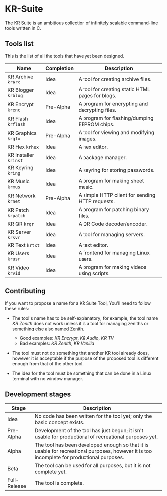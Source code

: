 # KR-Suite
The KR Suite is an ambitious collection of infinitely scalable command-line tools written in C.

## Tools list
This is the list of all the tools that have yet been designed.

| Name  | Completion | Description |
| ----- | ---------- | ----------- |
| KR Archive `krarc` | Idea | A tool for creating archive files.|
| KR Blogger `krblog` | Idea | A tool for creating static HTML pages for blogs. |
| KR Encrypt `krenc` | Pre-Alpha | A program for encrypting and decrypting files. |
| KR Flash `krflash` | Idea | A program for flashing/dumping EEPROM chips. |
| KR Graphics `krgfx` | Pre-Alpha | A tool for viewing and modifying images. |
| KR Hex `krhex` | Idea | A hex editor. |
| KR Installer `krinst` | Idea | A package manager. |
| KR Keyring `kring` | Idea | A keyring for storing passwords. |
| KR Music `krmus` | Idea | A program for making sheet music. |
| KR Network `krnet` | Pre-Alpha | A simple HTTP client for sending HTTP requests. |
| KR Patch `krpatch` | Idea | A program for patching binary files. |
| KR QR `krqr` | Idea | A QR Code decoder/encoder. |
| KR Server `krsvr` | Idea | A tool for managing servers. |
| KR Text `krtxt` | Idea | A text editor. |
| KR Users `krusr` | Idea | A frontend for managing Linux users. |
| KR Video `krvid` | Idea | A program for making videos using scripts. |

## Contributing

If you want to propose a name for a KR Suite Tool, You'll need to follow these rules:

- The tool's name has to be self-explanatory; for example, the tool name *KR Zenith* does not work unless it is a tool for managing zeniths or something else also named Zenith.
    - Good examples: *KR Encrypt*, *KR Audio*, *KR TV*
    - Bad examples: *KR Zenith*, *KR Vanilla*

- The tool must not do something that another KR tool already does, however it is acceptable if the purpose of the proposed tool is different enough from that of the other tool.
- The idea for the tool must be something that can be done in a Linux terminal with no window manager.

## Development stages

| Stage | Description |
| ----- | ----------- |
| Idea | No code has been written for the tool yet; only the basic concept exists. |
| Pre-Alpha | Development of the tool has just begun; it isn't usable for productional of recreational purposes yet. |
| Alpha | The tool has been developed enough so that it is usable for recreational purposes, however it is too incomplete for productional purposes.  |
| Beta | The tool can be used for all purposes, but it is not complete yet. |
| Full-Release | The tool is complete. |

